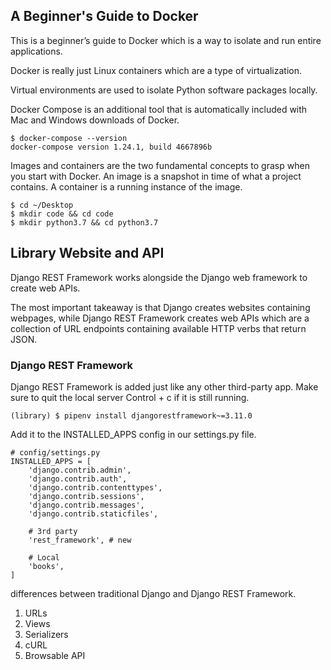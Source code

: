 ## A Beginner's Guide to Docker

This is a beginner’s guide to Docker which is a way to isolate and run entire applications.

Docker is really just Linux containers which are a type of virtualization.

Virtual environments are used to isolate Python software packages locally.

Docker Compose is an additional tool that is automatically included with Mac and Windows downloads of Docker. 

```
$ docker-compose --version
docker-compose version 1.24.1, build 4667896b
```
Images and containers are the two fundamental concepts to grasp when you start with Docker. An image is a snapshot in time of what a project contains. A container is a running instance of the image.

```
$ cd ~/Desktop
$ mkdir code && cd code
$ mkdir python3.7 && cd python3.7
```
## Library Website and API

Django REST Framework works alongside the Django web framework to create web APIs. 

The most important takeaway is that Django creates websites containing webpages, while Django REST Framework creates web APIs which are a collection of URL endpoints containing available HTTP verbs that return JSON.
### Django REST Framework

Django REST Framework is added just like any other third-party app. Make sure to quit the local server Control + c if it is still running. 

`(library) $ pipenv install djangorestframework~=3.11.0`

Add it to the INSTALLED_APPS config in our settings.py file.
```
# config/settings.py
INSTALLED_APPS = [
    'django.contrib.admin',
    'django.contrib.auth',
    'django.contrib.contenttypes',
    'django.contrib.sessions',
    'django.contrib.messages',
    'django.contrib.staticfiles',

    # 3rd party
    'rest_framework', # new

    # Local
    'books',
]
```

differences between traditional Django and Django REST Framework. 

1. URLs
2. Views
3. Serializers
4. cURL
5. Browsable API
